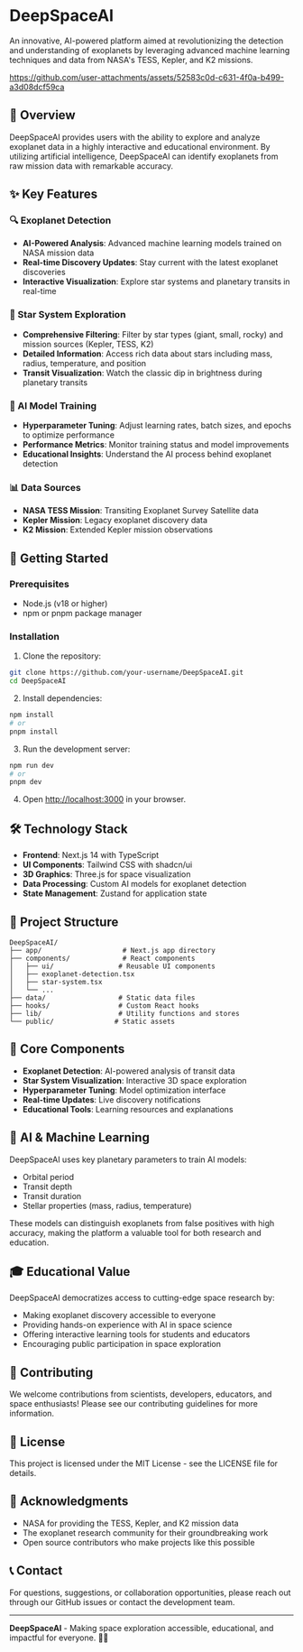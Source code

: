 # DeepSpaceAI

An innovative, AI-powered platform aimed at revolutionizing the detection and understanding of exoplanets by leveraging advanced machine learning techniques and data from NASA's TESS, Kepler, and K2 missions.


https://github.com/user-attachments/assets/52583c0d-c631-4f0a-b499-a3d08dcf59ca


## 🌌 Overview

DeepSpaceAI provides users with the ability to explore and analyze exoplanet data in a highly interactive and educational environment. By utilizing artificial intelligence, DeepSpaceAI can identify exoplanets from raw mission data with remarkable accuracy.

## ✨ Key Features

### 🔍 Exoplanet Detection
- **AI-Powered Analysis**: Advanced machine learning models trained on NASA mission data
- **Real-time Discovery Updates**: Stay current with the latest exoplanet discoveries
- **Interactive Visualization**: Explore star systems and planetary transits in real-time

### 🌟 Star System Exploration
- **Comprehensive Filtering**: Filter by star types (giant, small, rocky) and mission sources (Kepler, TESS, K2)
- **Detailed Information**: Access rich data about stars including mass, radius, temperature, and position
- **Transit Visualization**: Watch the classic dip in brightness during planetary transits

### 🤖 AI Model Training
- **Hyperparameter Tuning**: Adjust learning rates, batch sizes, and epochs to optimize performance
- **Performance Metrics**: Monitor training status and model improvements
- **Educational Insights**: Understand the AI process behind exoplanet detection

### 📊 Data Sources
- **NASA TESS Mission**: Transiting Exoplanet Survey Satellite data
- **Kepler Mission**: Legacy exoplanet discovery data
- **K2 Mission**: Extended Kepler mission observations

## 🚀 Getting Started

### Prerequisites
- Node.js (v18 or higher)
- npm or pnpm package manager

### Installation

1. Clone the repository:
```bash
git clone https://github.com/your-username/DeepSpaceAI.git
cd DeepSpaceAI
```

2. Install dependencies:
```bash
npm install
# or
pnpm install
```

3. Run the development server:
```bash
npm run dev
# or
pnpm dev
```

4. Open [http://localhost:3000](http://localhost:3000) in your browser.

## 🛠️ Technology Stack

- **Frontend**: Next.js 14 with TypeScript
- **UI Components**: Tailwind CSS with shadcn/ui
- **3D Graphics**: Three.js for space visualization
- **Data Processing**: Custom AI models for exoplanet detection
- **State Management**: Zustand for application state

## 📁 Project Structure

```
DeepSpaceAI/
├── app/                    # Next.js app directory
├── components/             # React components
│   ├── ui/                # Reusable UI components
│   ├── exoplanet-detection.tsx
│   ├── star-system.tsx
│   └── ...
├── data/                  # Static data files
├── hooks/                 # Custom React hooks
├── lib/                   # Utility functions and stores
└── public/               # Static assets
```

## 🎯 Core Components

- **Exoplanet Detection**: AI-powered analysis of transit data
- **Star System Visualization**: Interactive 3D space exploration
- **Hyperparameter Tuning**: Model optimization interface
- **Real-time Updates**: Live discovery notifications
- **Educational Tools**: Learning resources and explanations

## 🧠 AI & Machine Learning

DeepSpaceAI uses key planetary parameters to train AI models:
- Orbital period
- Transit depth
- Transit duration
- Stellar properties (mass, radius, temperature)

These models can distinguish exoplanets from false positives with high accuracy, making the platform a valuable tool for both research and education.

## 🎓 Educational Value

DeepSpaceAI democratizes access to cutting-edge space research by:
- Making exoplanet discovery accessible to everyone
- Providing hands-on experience with AI in space science
- Offering interactive learning tools for students and educators
- Encouraging public participation in space exploration

## 🤝 Contributing

We welcome contributions from scientists, developers, educators, and space enthusiasts! Please see our contributing guidelines for more information.

## 📄 License

This project is licensed under the MIT License - see the LICENSE file for details.

## 🙏 Acknowledgments

- NASA for providing the TESS, Kepler, and K2 mission data
- The exoplanet research community for their groundbreaking work
- Open source contributors who make projects like this possible

## 📞 Contact

For questions, suggestions, or collaboration opportunities, please reach out through our GitHub issues or contact the development team.

---

**DeepSpaceAI** - Making space exploration accessible, educational, and impactful for everyone. 🌌✨
